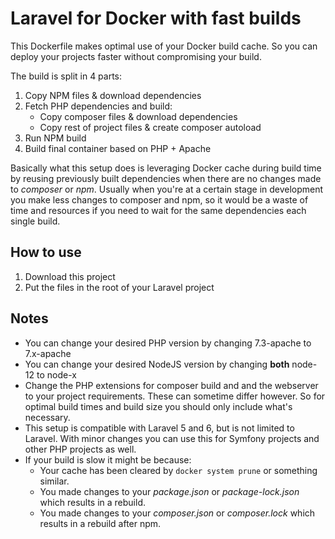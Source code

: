 # Laravel for Docker with fast builds
This Dockerfile makes optimal use of your Docker build cache. So you can deploy your projects faster without compromising your build.

The build is split in 4 parts:
1. Copy NPM files & download dependencies
2. Fetch PHP dependencies and build:
    * Copy composer files & download dependencies
    * Copy rest of project files & create composer autoload
3. Run NPM build
4. Build final container based on PHP + Apache

Basically what this setup does is leveraging Docker cache during build time by reusing previously built dependencies when there are no changes made to *composer* or *npm*. Usually when you're at a certain stage in development you make less changes to composer and npm, so it would be a waste of time and resources if you need to wait for the same dependencies each single build.

## How to use
1. Download this project
2. Put the files in the root of your Laravel project

## Notes
* You can change your desired PHP version by changing 7.3-apache to 7.x-apache
* You can change your desired NodeJS version by changing **both** node-12 to node-x
* Change the PHP extensions for composer build and and the webserver to your project requirements. These can sometime differ however. So for optimal build times and build size you should only include what's necessary.
* This setup is compatible with Laravel 5 and 6, but is not limited to Laravel. With minor changes you can use this for Symfony projects and other PHP projects as well.
* If your build is slow it might be because:
    * Your cache has been cleared by `docker system prune` or something similar.
    * You made changes to your *package.json* or *package-lock.json* which results in a rebuild.
    * You made changes to your *composer.json* or *composer.lock* which results in a rebuild after npm.